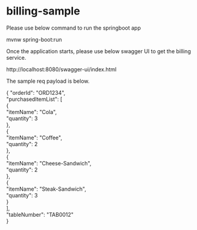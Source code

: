 # billing-sample

Please use below command to run the springboot app


mvnw spring-boot:run

Once the application starts, please use below swagger UI to get the billing service.

http://localhost:8080/swagger-ui/index.html

The sample req payload is below.


{
  "orderId": "ORD1234",  
  "purchasedItemList": [  
    {    
      "itemName": "Cola",      
      "quantity": 3      
    },    
    {    
      "itemName": "Coffee",      
      "quantity": 2      
    },    
    {    
      "itemName": "Cheese-Sandwich",      
      "quantity": 2      
    },    
    {    
      "itemName": "Steak-Sandwich",      
      "quantity": 3      
    }    
  ],  
  "tableNumber": "TAB0012"  
}
